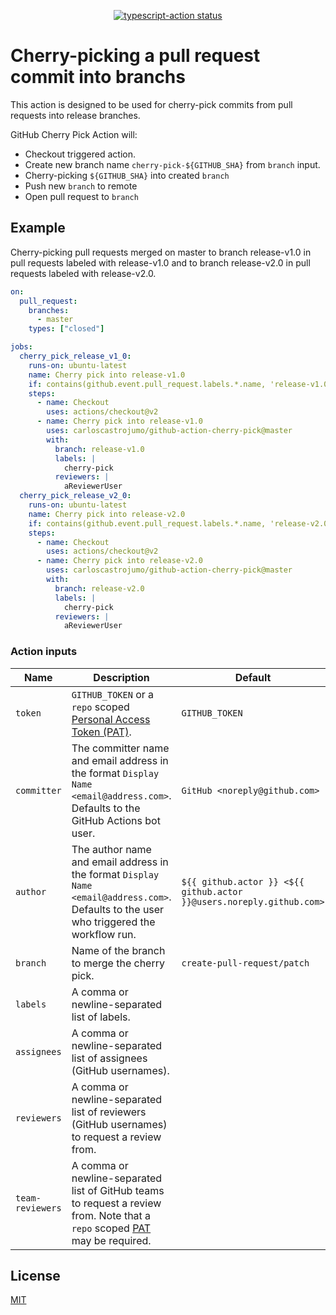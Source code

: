 <p align="center">
  <a href="https://github.com/actions/typescript-action/actions"><img alt="typescript-action status" src="https://github.com/actions/typescript-action/workflows/build-test/badge.svg"></a>
</p>

# Cherry-picking a pull request commit into branchs

This action is designed to be used for cherry-pick commits from pull requests into release branches.

GitHub Cherry Pick Action will:

- Checkout triggered action.
- Create new branch name `cherry-pick-${GITHUB_SHA}` from `branch` input.
- Cherry-picking `${GITHUB_SHA}` into created `branch`
- Push new `branch` to remote
- Open pull request to `branch`

## Example

Cherry-picking pull requests merged on master to branch release-v1.0 in pull requests labeled with release-v1.0 and to branch release-v2.0 in pull requests labeled with release-v2.0.

```yml
on:
  pull_request:
    branches:
      - master
    types: ["closed"]

jobs:
  cherry_pick_release_v1_0:
    runs-on: ubuntu-latest
    name: Cherry pick into release-v1.0
    if: contains(github.event.pull_request.labels.*.name, 'release-v1.0')
    steps:
      - name: Checkout
        uses: actions/checkout@v2
      - name: Cherry pick into release-v1.0
        uses: carloscastrojumo/github-action-cherry-pick@master
        with:
          branch: release-v1.0
          labels: |
            cherry-pick
          reviewers: |
            aReviewerUser
  cherry_pick_release_v2_0:
    runs-on: ubuntu-latest
    name: Cherry pick into release-v2.0
    if: contains(github.event.pull_request.labels.*.name, 'release-v2.0')
    steps:
      - name: Checkout
        uses: actions/checkout@v2
      - name: Cherry pick into release-v2.0
        uses: carloscastrojumo/github-action-cherry-pick@master
        with:
          branch: release-v2.0
          labels: |
            cherry-pick
          reviewers: |
            aReviewerUser
```

### Action inputs

| Name | Description | Default |
| --- | --- | --- |
| `token` | `GITHUB_TOKEN` or a `repo` scoped [Personal Access Token (PAT)](https://docs.github.com/en/github/authenticating-to-github/creating-a-personal-access-token). | `GITHUB_TOKEN` |
| `committer` | The committer name and email address in the format `Display Name <email@address.com>`. Defaults to the GitHub Actions bot user. | `GitHub <noreply@github.com>` |
| `author` | The author name and email address in the format `Display Name <email@address.com>`. Defaults to the user who triggered the workflow run. | `${{ github.actor }} <${{ github.actor }}@users.noreply.github.com>` |
| `branch` | Name of the branch to merge the cherry pick. | `create-pull-request/patch` |
| `labels` | A comma or newline-separated list of labels. | |
| `assignees` | A comma or newline-separated list of assignees (GitHub usernames). | |
| `reviewers` | A comma or newline-separated list of reviewers (GitHub usernames) to request a review from. | |
| `team-reviewers` | A comma or newline-separated list of GitHub teams to request a review from. Note that a `repo` scoped [PAT](https://docs.github.com/en/github/authenticating-to-github/creating-a-personal-access-token) may be required. | |

## License

[MIT](LICENSE)
